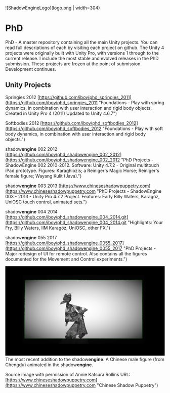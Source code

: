 ![ShadowEngineLogo](logo.png | width=304)

# PhD #

PhD - A master repository containing all the main Unity projects. You can read full descriptions of each by visiting each project on github.
The Unity 4 projects were originally built with Unity Pro, with versions 1 through to the current release. I include the most stable and evolved releases in the PhD submission. These projects are frozen at the point of submission. Development continues.
 
## Unity Projects ##

Springies 2012 [https://github.com/iboy/phd_springies_2011](https://github.com/iboy/phd_springies_2011 "Foundations - Play with spring dynamics, in combination with user interaction and rigid body objects. Created in Unity Pro 4 (2011) Updated to Unity 4.6.7")

Softbodies 2012 [https://github.com/iboy/phd_softbodies_2012](https://github.com/iboy/phd_softbodies_2012 "Foundations - Play with soft body dynamics, in combination with user interaction and rigid body objects.")

shadow**engine** 002 2012 [https://github.com/iboy/phd_shadowengine_002_2012](https://github.com/iboy/phd_shadowengine_002_2012 "PhD Projects - ShadowEngine 002 2010-2012. Software: Unity 4.7.2 - Original multitouch iPad prototype. Figures: Karaghiozis; a Reiniger's Magic Horse;  Reiniger's female figure; Wayang Kulit (Java).")

shadow**engine** 003 2013 [https://www.chineseshadowpuppetry.com](https://www.chineseshadowpuppetry.com "PhD Projects - ShadowEngine 003 - 2013 - Unity Pro 4.7.2 Project. Features: Early Billy Waters, Karagöz, UniOSC touch control, animated sets.")

shadow**engine** 004 2014 [https://github.com/iboy/phd_shadowengine_004_2014.git](https://github.com/iboy/phd_shadowengine_004_2014.git "Highlights: Your Fry, Billy Waters, IIM Karagöz, UniOSC, other FX.")

shadow**engine** 055 2017 [https://github.com/iboy/phd_shadowengine_0055_2017](https://github.com/iboy/phd_shadowengine_0055_2017 "PhD Projects - Major redesign of UI for remote control. Also contains all the figures documented for the Movement and Control experiments.")


![Chinese Male Figure (Chengdu)](screenshot.png)
The most recent addition to the shadow**engine**. A Chinese male figure (from Chengdu) animated in the shadow**engine**.

Source image with permission of Annie Katsura Rollins 
URL: [https://www.chineseshadowpuppetry.com](https://www.chineseshadowpuppetry.com "Chinese Shadow Puppetry")